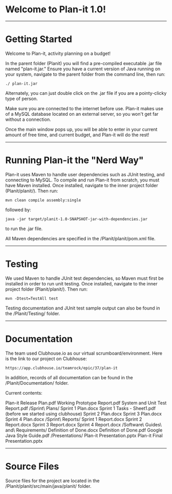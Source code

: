 # Welcome to Plan-it 1.0!

*******************************************************************************************************************************
# Getting Started

Welcome to Plan-it, activity planning on a budget!

In the parent folder (Planit) you will find a pre-compiled executable .jar file named "plan-it.jar." Ensure you have a current version of Java running on your system, navigate to the parent folder from the command line, then run:

    ./ plan-it.jar

Alternately, you can just double click on the .jar file if you are a pointy-clicky type of person.

Make sure you are connected to the internet before use. Plan-it makes use of a MySQL database located on an external server, so you won't get far without a connection.

Once the main window pops up, you will be able to enter in your current amount of free time, and current budget, and Plan-it will do the rest!

*******************************************************************************************************************************
# Running Plan-it the "Nerd Way"

Plan-it uses Maven to handle user dependencies such as JUnit testing, and connecting to MySQL. To compile and run Plan-it from scratch, you must have Maven installed. Once installed, navigate to the inner project folder (Planit/planit/). Then run:

    mvn clean compile assembly:single

followed by:

    java -jar target/planit-1.0-SNAPSHOT-jar-with-dependencies.jar

to run the .jar file.

All Maven dependencies are specified in the /Planit/planit/pom.xml file.

*******************************************************************************************************************************
# Testing

We used Maven to handle JUnit test dependencies, so Maven must first be installed in order to run unit testing. Once installed, navigate to the inner project folder (Planit/planit/). Then run:

    mvn -Dtest=TestAll test

Testing documentation and JUnit test sample output can also be found in the /Planit/Testing/ folder.

*******************************************************************************************************************************
# Documentation

The team used Clubhouse.io as our virtual scrumboard/environment. Here is the link to our project on Clubhouse:

    https://app.clubhouse.io/teamrock/epic/37/plan-it

In addition, records of all documentation can be found in the /Planit/Documentation/ folder.

Current contents:

Plan-it Release Plan.pdf
Working Prototype Report.pdf
System and Unit Test Report.pdf
/Sprint\ Plans/
    Sprint 1 Plan.docx
    Sprint 1 Tasks - Sheet1.pdf (before we started using clubhouse)
    Sprint 2 Plan.docx
    Sprint 3 Plan.docx
    Sprint 4 Plan.docx
/Sprint\ Reports/
    Sprint 1 Report.docx
    Sprint 2 Report.docx
    Sprint 3 Report.docx
    Sprint 4 Report.docx
/Software\ Guides\ and\ Requirements/
    Definition of Done.docx
    Definition of Done.pdf
    Google Java Style Guide.pdf
/Presentations/
    Plan-it Presentation.pptx
    Plan-it Final Presentation.pptx

*******************************************************************************************************************************
# Source Files

Source files for the project are located in the /Planit/planit/src/main/java/planit/ folder.
